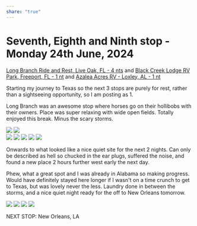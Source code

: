 ```yaml
---
share: "true"
---
```

<!--
published: 2024-07-02
image: https://library.wamphlett.net/photos/vamphlett/blog/7/L/IMG_5070.jpg
title: Seventh,Eighth and Ninth stop, Monday 24th June, 2024
slug: June24
next: New Orleans, LA
-->
# Seventh, Eighth and Ninth stop - Monday 24th June, 2024


[Long Branch Ride and Rest, Live Oak, FL - 4 nts](https://longbranchrestandride.com) and [Black Creek Lodge RV Park, Freeport, FL - 1 nt](https://www.blackcreeklodgerv.com) and [Azalea Acres RV - Loxley, AL - 1 nt](https://www.azaleaacresrvpark.com)

Starting my journey to Texas so the next 3 stops are purely for rest, rather than a sightseeing opportunity, so I am posting as 1.

Long Branch was an awesome stop where horses go on their hollibobs with their owners. Place was super relaxing with wide open fields. Totally enjoyed this break. Minus the scary storms.

<div class="images really small">
<img src="https://library.wamphlett.net/photos/vamphlett/blog/8/P/IMG_0037.jpg" />
<img src="https://library.wamphlett.net/photos/vamphlett/blog/8/P/IMG_0040.jpg" />
</div>
<div class="images really small">
<img src="https://library.wamphlett.net/photos/vamphlett/blog/8/L/IMG_0023.jpg" />
<img src="https://library.wamphlett.net/photos/vamphlett/blog/8/L/IMG_0024.jpg" />
<img src="https://library.wamphlett.net/photos/vamphlett/blog/8/L/IMG_0026.jpg" />
<img src="https://library.wamphlett.net/photos/vamphlett/blog/8/L/IMG_0032.jpg" />
<img src="https://library.wamphlett.net/photos/vamphlett/blog/8/L/IMG_0036.jpg" />
</div>

Onwards to what looked like a nice quiet site for the next 2 nights. Can only be described as hell so chucked in the ear plugs, suffered the noise, and found a new place 2 hours further west early the next day.

Phew, what a great spot and I was already in Alabama so making progress.  Would have definitely stayed here longer if I wasn't on a time crunch to get to Texas, but was lovely never the less. Laundry done in between the storms, and a nice quiet night ready for the off to New Orleans tomorrow.

<div class="images really small">
<img src="https://library.wamphlett.net/photos/vamphlett/blog/8/L/IMG_0065.jpg" />
<img src="https://library.wamphlett.net/photos/vamphlett/blog/8/L/IMG_0064.jpg" />
<img src="https://library.wamphlett.net/photos/vamphlett/blog/8/L/IMG_0059.jpg" />
<img src="https://library.wamphlett.net/photos/vamphlett/blog/8/L/IMG_0058.jpg" />
</div>

NEXT STOP: New Orleans, LA